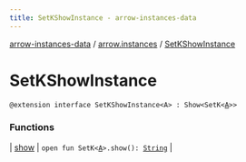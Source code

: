 ```yaml
---
title: SetKShowInstance - arrow-instances-data
---
```


[arrow-instances-data](../../index.html) / [arrow.instances](../index.html) / [SetKShowInstance](./index.html)

# SetKShowInstance

`@extension interface SetKShowInstance<A> : Show<SetK<`[`A`](index.html#A)`>>`

### Functions

| [show](show.html) | `open fun SetK<`[`A`](index.html#A)`>.show(): `[`String`](https://kotlinlang.org/api/latest/jvm/stdlib/kotlin/-string/index.html) |

